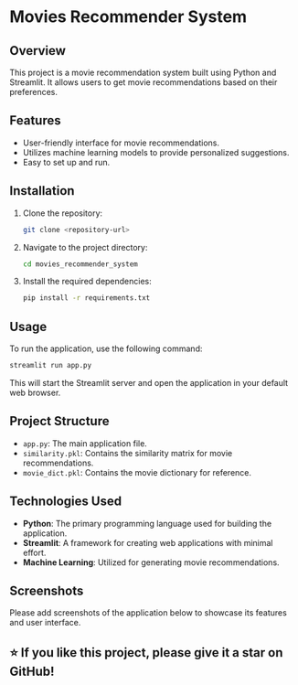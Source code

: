 # Movies Recommender System

## Overview
This project is a movie recommendation system built using Python and Streamlit. It allows users to get movie recommendations based on their preferences.

## Features
- User-friendly interface for movie recommendations.
- Utilizes machine learning models to provide personalized suggestions.
- Easy to set up and run.

## Installation
1. Clone the repository:
   ```bash
   git clone <repository-url>
   ```
2. Navigate to the project directory:
   ```bash
   cd movies_recommender_system
   ```
3. Install the required dependencies:
   ```bash
   pip install -r requirements.txt
   ```

## Usage
To run the application, use the following command:
```bash
streamlit run app.py
```
This will start the Streamlit server and open the application in your default web browser.

## Project Structure
- `app.py`: The main application file.
- `similarity.pkl`: Contains the similarity matrix for movie recommendations.
- `movie_dict.pkl`: Contains the movie dictionary for reference.


## Technologies Used
- **Python**: The primary programming language used for building the application.
- **Streamlit**: A framework for creating web applications with minimal effort.
- **Machine Learning**: Utilized for generating movie recommendations.

## Screenshots
Please add screenshots of the application below to showcase its features and user interface.


## ⭐️ If you like this project, please give it a star on GitHub! 
